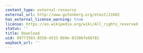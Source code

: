 ```yaml
---
content_type: external-resource
external_url: http://www.gutenberg.org/etext/21602
has_external_license_warning: true
license: https://en.wikipedia.org/wiki/All_rights_reserved
status: ''
title: Download
uid: 89773503-8550-4533-8b9e-81506fe66781
wayback_url: ''
---
```

